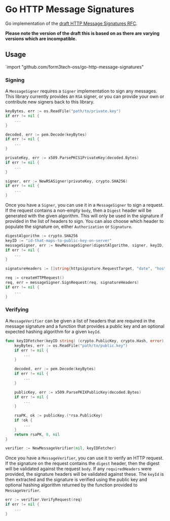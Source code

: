 # Go HTTP Message Signatures

Go implementation of the [draft HTTP Message Signatures RFC](https://www.ietf.org/archive/id/draft-cavage-http-signatures-12.txt). 

**Please note the version of the draft this is based on as there are varying versions which are incompatible.**

## Usage

`import "github.com/form3tech-oss/go-http-message-signatures"

### Signing

A `MessageSigner` requires a `Signer` implementation to sign any messages. This library currently provides an `RSA` signer, or you can provide your own or contribute new signers back to this library.

```go
keyBytes, err := os.ReadFile("path/to/private.key")
if err != nil {
    ...
}

decoded, err := pem.Decode(keyBytes)
if err != nil {
    ...
}

privateKey, err := x509.ParsePKCS1PrivateKey(decoded.Bytes)
if err != nil {
    ...
}

signer, err := NewRSASigner(privateKey, crypto.SHA256)
if err != nil {
    ...
}
```

Once you have a `Signer`, you can use it in a `MessageSigner` to sign a request. If the request contains a non-empty `body`, then a `Digest` header will be generated with the given algorithm. This will only be used in the signature if provided in the list of headers to sign. You can also choose which header to populate the signature on, either `Authorization` or `Signature`.

```go
digestAlgorithm := crypto.SHA256
keyID := "id-that-maps-to-public-key-on-server"
messageSigner, err := NewMessageSigner(digestAlgorithm, signer, keyID, httpsignatures.Authorization)
if err != nil {
    ...
}

signatureHeaders := []string{httpsignature.RequestTarget, "date", "host", "digest"}

req := createHTTPRequest()
req, err = messageSigner.SignRequest(req, signatureHeaders)
if err != nil {
    ...
}
```

### Verifying

A `MessageVerifier` can be given a list of headers that are required in the message signature and a function that provides a public key and an optional expected hashing algorithm for a given `keyId`.

```go
func keyIDFetcher(keyID string) (crypto.PublicKey, crypto.Hash, error) {
    keyBytes, err := os.ReadFile("path/to/public.key")
    if err != nil {
        ...
    }

    decoded, err := pem.Decode(keyBytes)
    if err != nil {
        ...
    }

    publicKey, err := x509.ParsePKIXPublicKey(decoded.Bytes)
    if err != nil {
        ...
    }

    rsaPK, ok := publicKey.(*rsa.PublicKey)
    if !ok {
        ...
    }
    return rsaPK, 0, nil
}

verifier := NewMessageVerifier(nil, keyIDFetcher)
```

Once you have a `MessageVerifier`, you can use it to verify an HTTP request. If the signature on the request contains the `digest` header, then the digest will be validated against the request `body`. If any `requiredHeaders` were provided, the signature headers will be validated against these. The `keyId` is then extracted and the signature is verified using the public key and optional hashing algorithm returned by the function provided to `MessageVerifier`.

```go
err := verifier.VerifyRequest(req)
if err != nil {
    ...
}
```